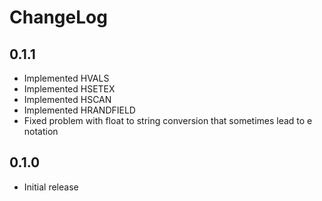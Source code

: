 # ChangeLog

## 0.1.1

* Implemented HVALS
* Implemented HSETEX
* Implemented HSCAN
* Implemented HRANDFIELD
* Fixed problem with float to string conversion that sometimes lead to e notation

## 0.1.0

* Initial release
